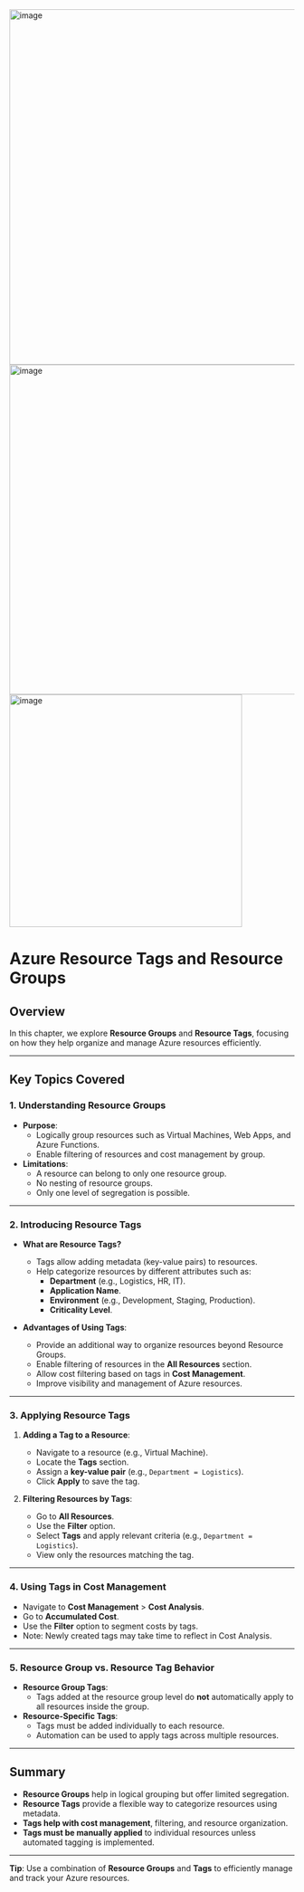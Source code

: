 <img width="628" alt="image" src="https://github.com/user-attachments/assets/7ab4ef64-001c-48c7-b267-86087faf4805" />

<img width="583" alt="image" src="https://github.com/user-attachments/assets/19e0068d-bb6a-4438-be50-77cacd65f01f" />

<img width="411" alt="image" src="https://github.com/user-attachments/assets/9f9acabf-0ba6-4b85-9ff9-ef37305bb787" />


# Azure Resource Tags and Resource Groups

## Overview
In this chapter, we explore **Resource Groups** and **Resource Tags**, focusing on how they help organize and manage Azure resources efficiently.

---

## Key Topics Covered
### 1. **Understanding Resource Groups**
   - **Purpose**:
     - Logically group resources such as Virtual Machines, Web Apps, and Azure Functions.
     - Enable filtering of resources and cost management by group.
   - **Limitations**:
     - A resource can belong to only one resource group.
     - No nesting of resource groups.
     - Only one level of segregation is possible.

---

### 2. **Introducing Resource Tags**
   - **What are Resource Tags?**
     - Tags allow adding metadata (key-value pairs) to resources.
     - Help categorize resources by different attributes such as:
       - **Department** (e.g., Logistics, HR, IT).
       - **Application Name**.
       - **Environment** (e.g., Development, Staging, Production).
       - **Criticality Level**.

   - **Advantages of Using Tags**:
     - Provide an additional way to organize resources beyond Resource Groups.
     - Enable filtering of resources in the **All Resources** section.
     - Allow cost filtering based on tags in **Cost Management**.
     - Improve visibility and management of Azure resources.

---

### 3. **Applying Resource Tags**
1. **Adding a Tag to a Resource**:
   - Navigate to a resource (e.g., Virtual Machine).
   - Locate the **Tags** section.
   - Assign a **key-value pair** (e.g., `Department = Logistics`).
   - Click **Apply** to save the tag.

2. **Filtering Resources by Tags**:
   - Go to **All Resources**.
   - Use the **Filter** option.
   - Select **Tags** and apply relevant criteria (e.g., `Department = Logistics`).
   - View only the resources matching the tag.

---

### 4. **Using Tags in Cost Management**
   - Navigate to **Cost Management** > **Cost Analysis**.
   - Go to **Accumulated Cost**.
   - Use the **Filter** option to segment costs by tags.
   - Note: Newly created tags may take time to reflect in Cost Analysis.

---

### 5. **Resource Group vs. Resource Tag Behavior**
   - **Resource Group Tags**:
     - Tags added at the resource group level do **not** automatically apply to all resources inside the group.
   - **Resource-Specific Tags**:
     - Tags must be added individually to each resource.
     - Automation can be used to apply tags across multiple resources.

---

## Summary
- **Resource Groups** help in logical grouping but offer limited segregation.
- **Resource Tags** provide a flexible way to categorize resources using metadata.
- **Tags help with cost management**, filtering, and resource organization.
- **Tags must be manually applied** to individual resources unless automated tagging is implemented.

---
**Tip**: Use a combination of **Resource Groups** and **Tags** to efficiently manage and track your Azure resources.


